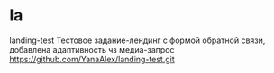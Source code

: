 # la
landing-test
Тестовое задание-лендинг с формой обратной связи, добавлена адаптивность чз медиа-запрос
https://github.com/YanaAlex/landing-test.git
